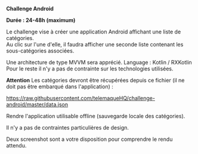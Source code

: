 **Challenge Android**

**Durée : 24-48h (maximum)**

Le challenge vise à créer une application Android affichant une liste de catégories.  
Au clic sur l'une d'elle, il faudra afficher une seconde liste contenant les sous-catégories associées.

Une architecture de type MVVM sera apprécié. 
Language : Kotlin / RXKotlin
Pour le reste il n'y a pas de contrainte sur les technologies utilisées.

**Attention**
Les catégories devront être récupérées depuis ce fichier (il ne doit pas être embarqué dans l'application) :

https://raw.githubusercontent.com/telemaqueHQ/challenge-android/master/data.json

Rendre l'application utilisable offline (sauvegarde locale des catégories).

Il n'y a pas de contraintes particulières de design.

Deux screenshot sont a votre disposition pour comprendre le rendu attendu.

